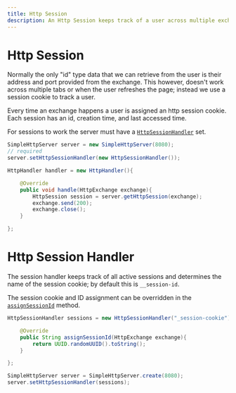 ```yaml
---
title: Http Session
description: An Http Session keeps track of a user across multiple exchanges.
---
```


# Http Session

Normally the only "id" type data that we can retrieve from the user is their address and port provided from the exchange. This however, doesn't work across multiple tabs or when the user refreshes the page; instead we use a session cookie to track a user.

Every time an exchange happens a user is assigned an http session cookie. Each session has an id, creation time, and last accessed time.

For sessions to work the server must have a [`HttpSessionHandler`](/simplehttpserver/javadoc/simplehttpserver/com/kttdevelopment/simplehttpserver/HttpSessionHandler.html) set.

```java
SimpleHttpServer server = new SimpleHttpServer(8080);
// required
server.setHttpSessionHandler(new HttpSessionHandler());

HttpHandler handler = new HttpHandler(){

    @Override
    public void handle(HttpExchange exchange){
        HttpSession session = server.getHttpSession(exchange);
        exchange.send(200);
        exchange.close();
    }

};
```

# Http Session Handler

The session handler keeps track of all active sessions and determines the name of the session cookie; by default this is `__session-id`.

The session cookie and ID assignment can be overridden in the [`assignSessionId`](/simplehttpserver/javadoc/simplehttpserver/com/kttdevelopment/simplehttpserver/HttpSessionHandler.html#assignSessionID(com.sun.net.httpserver.HttpExchange)) method.

```java
HttpSessionHandler sessions = new HttpSessionHandler("_session-cookie"){

    @Override
    public String assignSessionId(HttpExchange exchange){
        return UUID.randomUUID().toString();
    }

};

SimpleHttpServer server = SimpleHttpServer.create(8080);
server.setHttpSessionHandler(sessions);
```